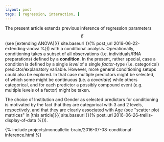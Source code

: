 ```yaml
---
layout: post
tags: [ regression, interaction, ]
---
```


The present article extends previous inference of regression parameters $$\beta$$ (see [extending ANOVA]({{ site.baseurl }}{% post_url 2016-06-22-extending-anova %})) with a conditional analysis.  Operationally, conditioning takes a subset of all observations (i.e. individuals/RNA preparations) defined by a **condition**.  In the present, rather special, case a condition is defined by a single *level* of a single *factor*-type (i.e. categorical) predictor/explanatory variable.  However, more general conditioning setups could also be explored.  In that case multiple predictors might be selected, of which some might be continuous (i.e. a *covariate*) while others categorical, and for each predictor a possibly compound event (e.g. multiple levels of a factor) might be taken.

The choice of Institution and Gender as selected predictors for conditioning is motivated by the fact that they are categorical with 3 and 2 levels, respectively, and that they are clearly associated with Age (see "scatter plot matrices" in [this article]({{ site.baseurl }}{% post_url 2016-06-26-trellis-display-of-data %})).

{% include projects/monoallelic-brain/2016-07-08-conditional-inference.html %}

